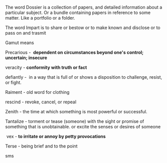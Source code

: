 The word Dossier is a collection of papers, and detailed information about a particular subject. Or a bundle containing papers in reference to some matter. Like a portfolio or a folder.

The word Impart is to share or bestow or to make known and disclose or to pass on and trasmit

Gamut means

Precarious -  **dependent on circumstances beyond one's control; uncertain; insecure**

veracity - **conformity with truth or fact**

defiantly -  in a way that is full of or shows a disposition to challenge, resist, or fight.

Raiment - old word for clothing

rescind - revoke, cancel, or repeal

Zenith - the time at which something is most powerful or successful.

Tantalize - torment or tease (someone) with the sight or promise of something that is unobtainable. or excite the senses or desires of someone

 vex - **to irritate or annoy by petty provocations**

Terse - being brief and to the point

sms
